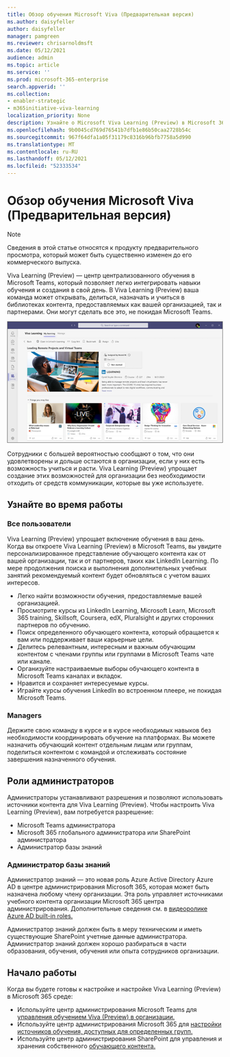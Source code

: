 ```yaml
---
title: Обзор обучения Microsoft Viva (Предварительная версия)
ms.author: daisyfeller
author: daisyfeller
manager: pamgreen
ms.reviewer: chrisarnoldmsft
ms.date: 05/12/2021
audience: admin
ms.topic: article
ms.service: ''
ms.prod: microsoft-365-enterprise
search.appverid: ''
ms.collection:
- enabler-strategic
- m365initiative-viva-learning
localization_priority: None
description: Узнайте о Microsoft Viva Learning (Preview) в Microsoft 365 среде.
ms.openlocfilehash: 9b0045cd769d76541b7dfb1e86b50caa2728b54c
ms.sourcegitcommit: 967f64dfa1a05f31179c8316b96bfb7758a5d990
ms.translationtype: MT
ms.contentlocale: ru-RU
ms.lasthandoff: 05/12/2021
ms.locfileid: "52333534"
---
```

# <a name="overview-of-microsoft-viva-learning-preview"></a>Обзор обучения Microsoft Viva (Предварительная версия) 

> [!NOTE]
> Сведения в этой статье относятся к продукту предварительного просмотра, который может быть существенно изменен до его коммерческого выпуска. 

Viva Learning (Preview) — центр централизованного обучения в Microsoft Teams, который позволяет легко интегрировать навыки обучения и создания в свой день. В Viva Learning (Preview) ваша команда может открывать, делиться, назначать и учиться в библиотеках контента, предоставляемых как вашей организацией, так и партнерами. Они могут сделать все это, не покидая Microsoft Teams.

   ![Снимок экрана домашней страницы Viva Learning (Preview) в Teams.](../media/learning/learning-home-teams.png)
 
Сотрудники с большей вероятностью сообщают о том, что они удовлетворены и дольше остаются в организации, если у них есть возможность учиться и расти. Viva Learning (Preview) упрощает создание этих возможностей для организации без необходимости отходить от средств коммуникации, которые вы уже используете.

## <a name="learn-while-working"></a>Узнайте во время работы

### <a name="everyone"></a>Все пользователи

Viva Learning (Preview) упрощает включение обучения в ваш день. Когда вы откроете Viva Learning (Preview) в Microsoft Teams, вы увидите персонализированное представление обучающего контента как от вашей организации, так и от партнеров, таких как LinkedIn Learning. По мере продолжения поиска и выполнения дополнительных учебных занятий рекомендуемый контент будет обновляться с учетом ваших интересов.

- Легко найти возможности обучения, предоставляемые вашей организацией.
- Просмотрите курсы из LinkedIn Learning, Microsoft Learn, Microsoft 365 training, Skillsoft, Coursera, edX, Pluralsight и других сторонних партнеров по обучению.
- Поиск определенного обучающего контента, который обращается к вам или поддерживает ваши карьерные цели.
- Делитесь релевантным, интересным и важным обучающим контентом с членами группы или группами в Microsoft Teams чате или канале.
- Организуйте настраиваемые выборы обучающего контента в Microsoft Teams каналах и вкладок.
- Нравится и сохраняет интересуемые курсы.
- Играйте курсы обучения LinkedIn во встроенном плеере, не покидая Microsoft Teams.

### <a name="managers"></a>Managers

Держите свою команду в курсе и в курсе необходимых навыков без необходимости координировать обучение на платформах. Вы можете назначить обучающий контент отдельным лицам или группам, поделиться контентом с командой и отслеживать состояние завершения назначенного обучения.

## <a name="admin-roles"></a>Роли администраторов

Администраторы устанавливают разрешения и позволяют использовать источники контента для Viva Learning (Preview). Чтобы настроить Viva Learning (Preview), вам потребуется разрешение:

- Microsoft Teams администратора
- Microsoft 365 глобального администратора или SharePoint администратора
- Администратор базы знаний

### <a name="knowledge-admin"></a>Администратор базы знаний

Администратор знаний — это новая роль Azure Active Directory Azure AD в центре администрирования Microsoft 365, которая может быть назначена любому члену организации. Эта роль управляет источниками учебного контента организации Microsoft 365 центра администрирования. Дополнительные сведения см. в [видеоролике Azure AD built-in roles.](/azure/active-directory/roles/permissions-reference#knowledge-administrator)

Администратор знаний должен быть в меру техническим и иметь существующие SharePoint учетные данные администратора. Администратор знаний должен хорошо разбираться в части образования, обучения, обучения или опыта сотрудников организации.

## <a name="get-started"></a>Начало работы

Когда вы будете готовы к настройке и настройке Viva Learning (Preview) в Microsoft 365 среде:

- Используйте центр администрирования Microsoft Teams для [управления обучением Viva (Preview) в организации.](set-up-teams-admin-center.md)
- Используйте центр администрирования Microsoft 365 для [настройки источников обучения, доступных для определенных групп.](content-sources-365-admin-center.md)
- Используйте центр администрирования SharePoint для управления и хранения собственного [обучающего контента.](configure-sharepoint-content-source.md)




